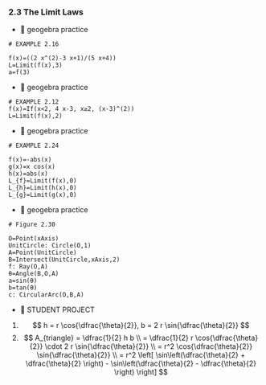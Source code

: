 ### 2.3 The Limit Laws


- 🎯 geogebra practice 

```
# EXAMPLE 2.16

f(x)=((2 x^(2)-3 x+1)/(5 x+4))
L=Limit(f(x),3)
a=f(3)
```


- 🎯 geogebra practice 

```
# EXAMPLE 2.12
f(x)=If(x<2, 4 x-3, x≥2, (x-3)^(2))
L=Limit(f(x),2)
```


- 🎯 geogebra practice 

```
# EXAMPLE 2.24

f(x)=-abs(x)
g(x)=x cos(x)
h(x)=abs(x)
L_{f}=Limit(f(x),0)
L_{h}=Limit(h(x),0)
L_{g}=Limit(g(x),0)
```


- 🎯 geogebra practice 

```
# Figure 2.30

O=Point(xAxis)
UnitCircle: Circle(O,1)
A=Point(UnitCircle)
B=Intersect(UnitCircle,xAxis,2)
f: Ray(O,A)
θ=Angle(B,O,A)
a=sin(θ)
b=tan(θ)
c: CircularArc(O,B,A)
```

- 🎁 STUDENT PROJECT
1. $$ h = r \cos{\dfrac{\theta}{2}}, b = 2 r \sin{\dfrac{\theta}{2}} $$
2. $$ A_{triangle} = \dfrac{1}{2} h b \\ = \dfrac{1}{2}  r \cos{\dfrac{\theta}{2}} \cdot 2 r \sin{\dfrac{\theta}{2}} \\ =  r^2  \cos{\dfrac{\theta}{2}} \sin{\dfrac{\theta}{2}} \\ = r^2 \left[ \sin\left(\dfrac{\theta}{2} +  \dfrac{\theta}{2} \right) - \sin\left(\dfrac{\theta}{2} - \dfrac{\theta}{2} \right) \right] $$










